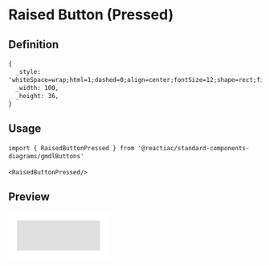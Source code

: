 # Raised Button (Pressed)

## Definition

```
{
  _style: 'whiteSpace=wrap;html=1;dashed=0;align=center;fontSize=12;shape=rect;fillColor=#000000;strokeColor=none;fontStyle=1;opacity=12;fontColor=#BDBDBD;',
  _width: 100,
  _height: 36,
}
```

## Usage

```
import { RaisedButtonPressed } from '@reactiac/standard-components-diagrams/gmdlButtons'

<RaisedButtonPressed/>
```

## Preview

<img src="./raised-button-pressed.png" width="200"/>
